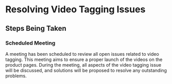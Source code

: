 # Resolving Video Tagging Issues

## Steps Being Taken

### Scheduled Meeting

A meeting has been scheduled to review all open issues related to video tagging. This meeting aims to ensure a proper launch of the videos on the product pages. During the meeting, all aspects of the video tagging issue will be discussed, and solutions will be proposed to resolve any outstanding problems.